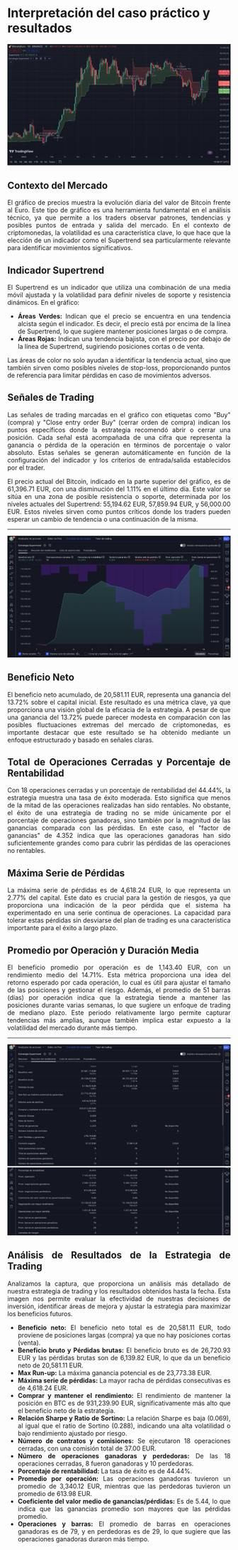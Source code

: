 # Interpretación del caso práctico y resultados

<div align="justify">

![alt text](https://github.com/franmandres/GPT-for-trading-analysis/blob/main/imagenes/conclusiones/conclusion1.png "Conc1")

## Contexto del Mercado

El gráfico de precios muestra la evolución diaria del valor de Bitcoin frente al Euro. Este tipo de gráfico es una herramienta fundamental en el análisis técnico, ya que permite a los traders observar patrones, tendencias y posibles puntos de entrada y salida del mercado. En el contexto de criptomonedas, la volatilidad es una característica clave, lo que hace que la elección de un indicador como el Supertrend sea particularmente relevante para identificar movimientos significativos.

## Indicador Supertrend

El Supertrend es un indicador que utiliza una combinación de una media móvil ajustada y la volatilidad para definir niveles de soporte y resistencia dinámicos. En el gráfico:

- **Áreas Verdes:** Indican que el precio se encuentra en una tendencia alcista según el indicador. Es decir, el precio está por encima de la línea de Supertrend, lo que sugiere mantener posiciones largas o de compra.
- **Áreas Rojas:** Indican una tendencia bajista, con el precio por debajo de la línea de Supertrend, sugiriendo posiciones cortas o de venta.

Las áreas de color no solo ayudan a identificar la tendencia actual, sino que también sirven como posibles niveles de stop-loss, proporcionando puntos de referencia para limitar pérdidas en caso de movimientos adversos.

## Señales de Trading

Las señales de trading marcadas en el gráfico con etiquetas como "Buy" (compra) y "Close entry order Buy" (cerrar orden de compra) indican los puntos específicos donde la estrategia recomendó abrir o cerrar una posición. Cada señal está acompañada de una cifra que representa la ganancia o pérdida de la operación en términos de porcentaje o valor absoluto. Estas señales se generan automáticamente en función de la configuración del indicador y los criterios de entrada/salida establecidos por el trader.

El precio actual del Bitcoin, indicado en la parte superior del gráfico, es de 61,396.71 EUR, con una disminución del 1.11% en el último día. Este valor se sitúa en una zona de posible resistencia o soporte, determinada por los niveles actuales del Supertrend: 55,194.62 EUR, 57,859.94 EUR, y 56,000.00 EUR. Estos niveles sirven como puntos críticos donde los traders pueden esperar un cambio de tendencia o una continuación de la misma.

____

![alt text](https://github.com/franmandres/GPT-for-trading-analysis/blob/main/imagenes/conclusiones/conclusion2.png "Conc2")

## Beneficio Neto

El beneficio neto acumulado, de 20,581.11 EUR, representa una ganancia del 13.72% sobre el capital inicial. Este resultado es una métrica clave, ya que proporciona una visión global de la eficacia de la estrategia. A pesar de que una ganancia del 13.72% puede parecer modesta en comparación con las posibles fluctuaciones extremas del mercado de criptomonedas, es importante destacar que este resultado se ha obtenido mediante un enfoque estructurado y basado en señales claras.

## Total de Operaciones Cerradas y Porcentaje de Rentabilidad

Con 18 operaciones cerradas y un porcentaje de rentabilidad del 44.44%, la estrategia muestra una tasa de éxito moderada. Esto significa que menos de la mitad de las operaciones realizadas han sido rentables. No obstante, el éxito de una estrategia de trading no se mide únicamente por el porcentaje de operaciones ganadoras, sino también por la magnitud de las ganancias comparada con las pérdidas. En este caso, el "factor de ganancias" de 4.352 indica que las operaciones ganadoras han sido suficientemente grandes como para cubrir las pérdidas de las operaciones no rentables.

## Máxima Serie de Pérdidas

La máxima serie de pérdidas es de 4,618.24 EUR, lo que representa un 2.77% del capital. Este dato es crucial para la gestión de riesgos, ya que proporciona una indicación de la peor pérdida que el sistema ha experimentado en una serie continua de operaciones. La capacidad para tolerar estas pérdidas sin desviarse del plan de trading es una característica importante para el éxito a largo plazo.

## Promedio por Operación y Duración Media

El beneficio promedio por operación es de 1,143.40 EUR, con un rendimiento medio del 14.71%. Esta métrica proporciona una idea del retorno esperado por cada operación, lo cual es útil para ajustar el tamaño de las posiciones y gestionar el riesgo. Además, el promedio de 51 barras (días) por operación indica que la estrategia tiende a mantener las posiciones durante varias semanas, lo que sugiere un enfoque de trading de mediano plazo. Este periodo relativamente largo permite capturar tendencias más amplias, aunque también implica estar expuesto a la volatilidad del mercado durante más tiempo.

____

![alt text](https://github.com/franmandres/GPT-for-trading-analysis/blob/main/imagenes/conclusiones/conclusion3.png "Conc3")
![alt text](https://github.com/franmandres/GPT-for-trading-analysis/blob/main/imagenes/conclusiones/conclusion4.png "Conc4")

## Análisis de Resultados de la Estrategia de Trading

Analizamos la captura, que proporciona un análisis más detallado de nuestra estrategia de trading y los resultados obtenidos hasta la fecha. Esta imagen nos permite evaluar la efectividad de nuestras decisiones de inversión, identificar áreas de mejora y ajustar la estrategia para maximizar los beneficios futuros.

  - **Beneficio neto:** El beneficio neto total es de 20,581.11 EUR, todo proviene de posiciones largas (compra) ya que no hay posiciones cortas (venta).
  - **Beneficio bruto y Pérdidas brutas:** El beneficio bruto es de 26,720.93 EUR y las pérdidas brutas son de 6,139.82 EUR, lo que da un beneficio neto de 20,581.11 EUR.
  - **Max Run-up:** La máxima ganancia potencial es de 23,773.38 EUR.
  - **Máxima serie de pérdidas:** La mayor racha de pérdidas consecutivas es de 4,618.24 EUR.
  - **Comprar y mantener el rendimiento:** El rendimiento de mantener la posición en BTC es de 931,239.90 EUR, significativamente más alto que el beneficio neto de la estrategia.
  - **Relación Sharpe y Ratio de Sortino:** La relación Sharpe es baja (0.069), al igual que el ratio de Sortino (0.288), indicando una alta volatilidad o bajo rendimiento ajustado por riesgo.
  - **Número de contratos y comisiones:** Se ejecutaron 18 operaciones cerradas, con una comisión total de 37.00 EUR.
  - **Número de operaciones ganadoras y perdedoras:** De las 18 operaciones cerradas, 8 fueron ganadoras y 10 perdedoras.
  - **Porcentaje de rentabilidad:** La tasa de éxito es de 44.44%.
  - **Promedio por operación:** Las operaciones ganadoras tuvieron un promedio de 3,340.12 EUR, mientras que las perdedoras tuvieron un promedio de 613.98 EUR.
  - **Coeficiente del valor medio de ganancias/pérdidas:** Es de 5.44, lo que indica que las ganancias promedio son mayores que las pérdidas promedio.
  - **Operaciones y barras:** El promedio de barras en operaciones ganadoras es de 79, y en perdedoras es de 29, lo que sugiere que las operaciones ganadoras duraron más tiempo.


